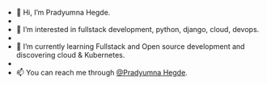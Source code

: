 - 👋 Hi, I’m Pradyumna Hegde.
- 
- 👀 I’m interested in fullstack development, python, django, cloud, devops.
- 
- 🌱 I’m currently learning Fullstack and Open source development and discovering cloud & Kubernetes.
- 
- 📫 You can reach me through [@Pradyumna Hegde](https://twitter.com/pradcode).


<!---
- 💞️ I’m looking to collaborate on ...
- 📫 How to reach me ...
pradyumna-ph/pradyumna-ph is a ✨ special ✨ repository because its `README.md` (this file) appears on your GitHub profile.
You can click the Preview link to take a look at your changes.
--->
